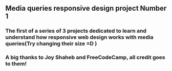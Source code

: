 ## Media queries responsive design project Number 1

### The first of a series of 3 projects dedicated to learn and understand how responsive web design works with media queries(Try changing their size =D )

### A big thanks to Joy Shaheb and FreeCodeCamp, all credit goes to them!
